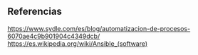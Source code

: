 ## Referencias
https://www.sydle.com/es/blog/automatizacion-de-procesos-6070ae4c9b901904c4349dcb/
https://es.wikipedia.org/wiki/Ansible_(software)
